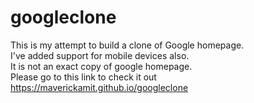 # googleclone
This is my attempt to build a clone of Google homepage.  
I've added support for mobile devices also.   
It is not an exact copy of google homepage.   
Please go to this link to check it out   
https://maverickamit.github.io/googleclone
